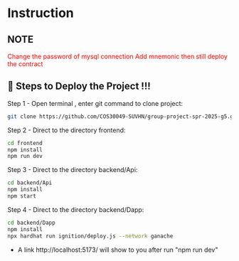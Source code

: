 
# Instruction

## NOTE
<span style="color: red">Change the password of mysql connection Add mnemonic then still deploy the contract</span>

## 🚀 Steps to Deploy the Project !!!

Step 1 -  Open terminal , enter git command to clone project:
```bash
git clone https://github.com/COS30049-SUVHN/group-project-spr-2025-g5.git
```

Step 2 - Direct to the directory frontend:
```bash
cd frontend
npm install
npm run dev
```

Step 3 - Direct to the directory backend/Api:
```bash
cd backend/Api
npm install
npm start
```

Step 4 - Direct to the directory backend/Dapp:
```bash
cd backend/Dapp
npm install
npx hardhat run ignition/deploy.js --network ganache
```

- A link http://localhost:5173/ will show to you after run "npm run dev"

<!-- # group_assignment_repo_init
# Contains the base directory structure -->
